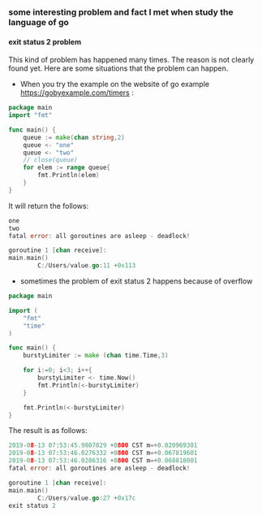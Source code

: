 ### some interesting problem  and fact I met when study the language of go
####  exit status 2 problem
This kind of problem has happened many times. The reason is not clearly found yet. Here are some situations that the problem can happen.
- When you try the example on the website of go example https://gobyexample.com/timers:
``` go
package main
import "fmt"

func main() {
	queue := make(chan string,2)
	queue <- "one"
	queue <- "two"
	// close(queue)
	for elem := range queue{
		fmt.Println(elem)
	}
}
```
It will return the follows:
```go
one
two
fatal error: all goroutines are asleep - deadlock!

goroutine 1 [chan receive]:
main.main()
        C:/Users/value.go:11 +0x113
```
- sometimes the problem of exit status 2 happens because of overflow
``` go
package main

import (
	"fmt"
	"time"
)

func main() {
	burstyLimiter := make (chan time.Time,3)

	for i:=0; i<3; i++{
		burstyLimiter <- time.Now()
		fmt.Println(<-burstyLimiter)
	}

	fmt.Println(<-burstyLimiter)
}
```
The result is as follows:
``` go
2019-08-13 07:53:45.9807829 +0800 CST m=+0.020969301
2019-08-13 07:53:46.0276332 +0800 CST m=+0.067819601
2019-08-13 07:53:46.0286316 +0800 CST m=+0.068818001
fatal error: all goroutines are asleep - deadlock!

goroutine 1 [chan receive]:
main.main()
        C:/Users/value.go:27 +0x17c
exit status 2
```